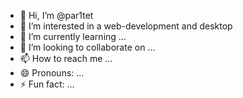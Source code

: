 - 👋 Hi, I’m @par1tet
- 👀 I’m interested in a web-development and desktop
- 🌱 I’m currently learning ...
- 💞️ I’m looking to collaborate on ...
- 📫 How to reach me ...
- 😄 Pronouns: ...
- ⚡ Fun fact: ...

<!---
par1tet/par1tet is a ✨ special ✨ repository because its `README.md` (this file) appears on your GitHub profile.
You can click the Preview link to take a look at your changes.
--->
